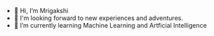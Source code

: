 - 👋 Hi, I’m Mrigakshi 
- 👀 I'm looking forward to new experiences and adventures.
- 🌱 I’m currently learning Machine Learning and Artficial Intelligence

<!---
Mrigakshi24-ux/Mrigakshi24-ux is a ✨ special ✨ repository because its `README.md` (this file) appears on your GitHub profile.
You can click the Preview link to take a look at your changes.
--->
